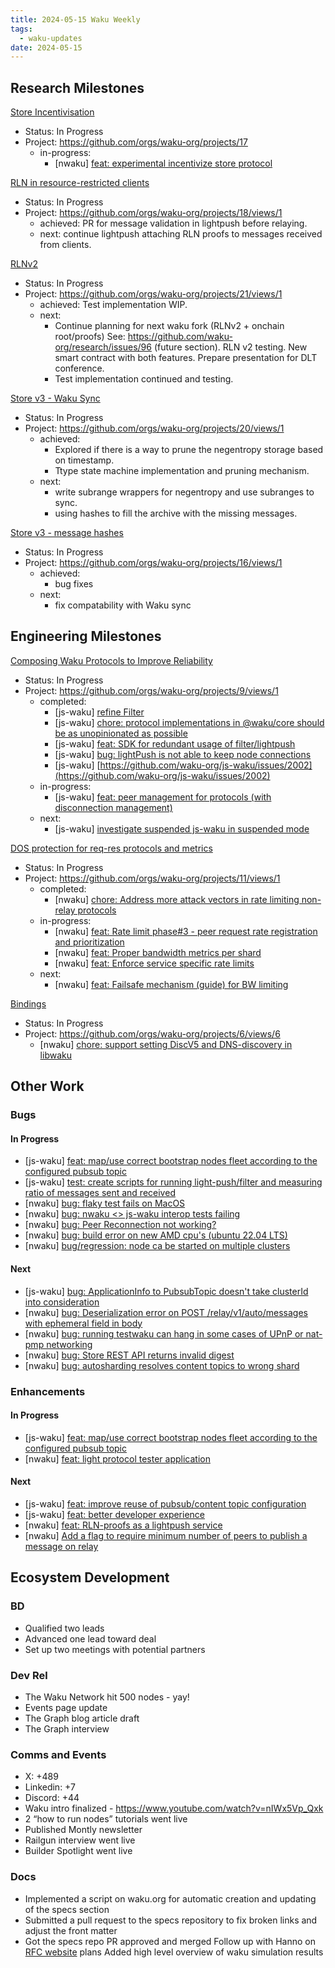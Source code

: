 ```yaml
---
title: 2024-05-15 Waku Weekly
tags:
  - waku-updates
date: 2024-05-15
---
```


## Research Milestones

[Store Incentivisation](https://github.com/waku-org/pm/milestone/23)
- Status: In Progress
- Project: https://github.com/orgs/waku-org/projects/17
  - in-progress:
    - [nwaku] [feat: experimental incentivize store protocol](https://github.com/waku-org/nwaku/issues/1961)

[RLN in resource-restricted clients](https://github.com/waku-org/pm/issues/159)
- Status: In Progress
- Project: https://github.com/orgs/waku-org/projects/18/views/1
  - achieved: PR for message validation in lightpush before relaying.
  - next: continue lightpush attaching RLN proofs to messages received from clients.

[RLNv2](https://github.com/waku-org/pm/issues/163)
- Status: In Progress
- Project: https://github.com/orgs/waku-org/projects/21/views/1
  - achieved: Test implementation WIP.
  - next:
    - Continue planning for next waku fork (RLNv2 + onchain root/proofs) See: https://github.com/waku-org/research/issues/96 (future section). RLN v2 testing. New smart contract with both features. Prepare presentation for DLT conference.
    - Test implementation continued and testing.

[Store v3 - Waku Sync](https://github.com/waku-org/pm/milestone/21)
- Status: In Progress
- Project: https://github.com/orgs/waku-org/projects/20/views/1
  - achieved:
    - Explored if there is a way to prune the negentropy storage based on timestamp.
    - Ttype state machine implementation and pruning mechanism.
  - next:
    - write subrange wrappers for negentropy and use subranges to sync.
    - using hashes to fill the archive with the missing messages.

[Store v3 - message hashes](https://github.com/waku-org/pm/milestone/20)
- Status: In Progress
- Project: https://github.com/orgs/waku-org/projects/16/views/1
  - achieved:
    - bug fixes
  - next:
    - fix compatability with Waku sync

## Engineering Milestones

[Composing Waku Protocols to Improve Reliability](https://github.com/waku-org/pm/issues/114)
- Status: In Progress
- Project: https://github.com/orgs/waku-org/projects/9/views/1
  - completed:
    - [js-waku] [refine Filter](https://github.com/waku-org/js-waku/issues/1890)
    - [js-waku] [chore: protocol implementations in @waku/core should be as unopinionated as possible](https://github.com/waku-org/js-waku/issues/1886)
    - [js-waku] [feat: SDK for redundant usage of filter/lightpush](https://github.com/waku-org/js-waku/issues/1463)
    - [js-waku] [bug: lightPush is not able to keep node connections](https://github.com/waku-org/js-waku/issues/1966)
    - [js-waku] [https://github.com/waku-org/js-waku/issues/2002](https://github.com/waku-org/js-waku/issues/2002)
  - in-progress:
    - [js-waku] [feat: peer management for protocols (with disconnection management)](https://github.com/waku-org/js-waku/issues/2002)
  - next:
    - [js-waku] [investigate suspended js-waku in suspended mode](https://github.com/waku-org/js-waku/issues/2000)
    
[DOS protection for req-res protocols and metrics](https://github.com/waku-org/pm/issues/66)
- Status: In Progress
- Project: https://github.com/orgs/waku-org/projects/11/views/1
  - completed:
    - [nwaku] [chore: Address more attack vectors in rate limiting non-relay protocols](https://github.com/waku-org/nwaku/issues/2589)
  - in-progress:
    - [nwaku] [feat: Rate limit phase#3 - peer request rate registration and prioritization](https://github.com/waku-org/nwaku/issues/2683)
    - [nwaku] [feat: Proper bandwidth metrics per shard](https://github.com/waku-org/nwaku/issues/1945)
    - [nwaku] [feat: Enforce service specific rate limits](https://github.com/waku-org/nwaku/issues/2032)
  - next:
    - [nwaku] [feat: Failsafe mechanism (guide) for BW limiting](https://github.com/waku-org/nwaku/issues/1946)

[Bindings](https://github.com/waku-org/pm/issues/121)
- Status: In Progress
- Project: https://github.com/orgs/waku-org/projects/6/views/6
  - [nwaku] [chore: support setting DiscV5 and DNS-discovery in libwaku](https://github.com/waku-org/nwaku/issues/2455)

## Other Work

### Bugs

#### In Progress

- [js-waku] [feat: map/use correct bootstrap nodes fleet according to the configured pubsub topic](https://github.com/waku-org/js-waku/issues/2011)
- [js-waku] [test: create scripts for running light-push/filter and measuring ratio of messages sent and received](https://github.com/waku-org/js-waku/issues/2007)
- [nwaku] [bug: flaky test fails on MacOS](https://github.com/waku-org/nwaku/issues/2701)
- [nwaku] [bug: nwaku <> js-waku interop tests failing](https://github.com/waku-org/nwaku/issues/2621)
- [nwaku] [bug: Peer Reconnection not working?](https://github.com/waku-org/nwaku/issues/2592)
- [nwaku] [bug: build error on new AMD cpu's (ubuntu 22.04 LTS)](https://github.com/waku-org/nwaku/issues/2560)
- [nwaku] [bug/regression: node ca be started on multiple clusters](https://github.com/waku-org/nwaku/issues/2552)

#### Next

- [js-waku] [bug: ApplicationInfo to PubsubTopic doesn't take clusterId into consideration](https://github.com/waku-org/js-waku/issues/1902)
- [nwaku] [bug: Deserialization error on POST /relay/v1/auto/messages with ephemeral field in body](https://github.com/waku-org/nwaku/issues/2643)
- [nwaku] [bug: running testwaku can hang in some cases of UPnP or nat-pmp networking](https://github.com/waku-org/nwaku/issues/2628)
- [nwaku] [bug: Store REST API returns invalid digest](https://github.com/waku-org/nwaku/issues/2615)
- [nwaku] [bug: autosharding resolves content topics to wrong shard](https://github.com/waku-org/nwaku/issues/2538)

### Enhancements

#### In Progress

- [js-waku] [feat: map/use correct bootstrap nodes fleet according to the configured pubsub topic](https://github.com/waku-org/js-waku/issues/2011)
- [nwaku] [feat: light protocol tester application](https://github.com/waku-org/nwaku/issues/2700)

#### Next

- [js-waku] [feat: improve reuse of pubsub/content topic configuration](https://github.com/waku-org/js-waku/issues/1814)
- [js-waku] [feat: better developer experience](https://github.com/waku-org/js-rln/issues/76)
- [nwaku] [feat: RLN-proofs as a lightpush service](https://github.com/waku-org/nwaku/issues/2593)
- [nwaku] [Add a flag to require minimum number of peers to publish a message on relay](https://github.com/waku-org/nwaku/issues/1004)

## Ecosystem Development

### BD

- Qualified two leads
- Advanced one lead toward deal 
- Set up two meetings with potential partners

### Dev Rel

- The Waku Network hit 500 nodes - yay!
- Events page update 
- The Graph blog article draft
- The Graph interview 

### Comms and Events

- X: +489
- Linkedin: +7
- Discord: +44
- Waku intro finalized - https://www.youtube.com/watch?v=nIWx5Vp_Qxk 
- 2 “how to run nodes” tutorials went live 
- Published Montly newsletter   
- Railgun interview went live
- Builder Spotlight went live 

### Docs

- Implemented a script on waku.org for automatic creation and updating of the specs section
- Submitted a pull request to the specs repository to fix broken links and adjust the front matter
- Got the specs repo PR approved and merged Follow up with Hanno on [RFC website](https://github.com/waku-org/waku.org/pull/76#issuecomment-2090271892) plans Added high level overview of waku simulation results
